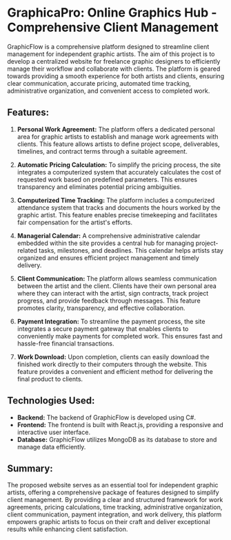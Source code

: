 # GraphicaPro: Online Graphics Hub - Comprehensive Client Management

GraphicFlow is a comprehensive platform designed to streamline client management for independent graphic artists. The aim of this project is to develop a centralized website for freelance graphic designers to efficiently manage their workflow and collaborate with clients. The platform is geared towards providing a smooth experience for both artists and clients, ensuring clear communication, accurate pricing, automated time tracking, administrative organization, and convenient access to completed work.

## Features:

1. **Personal Work Agreement:** The platform offers a dedicated personal area for graphic artists to establish and manage work agreements with clients. This feature allows artists to define project scope, deliverables, timelines, and contract terms through a suitable agreement.

2. **Automatic Pricing Calculation:** To simplify the pricing process, the site integrates a computerized system that accurately calculates the cost of requested work based on predefined parameters. This ensures transparency and eliminates potential pricing ambiguities.

3. **Computerized Time Tracking:** The platform includes a computerized attendance system that tracks and documents the hours worked by the graphic artist. This feature enables precise timekeeping and facilitates fair compensation for the artist's efforts.

4. **Managerial Calendar:** A comprehensive administrative calendar embedded within the site provides a central hub for managing project-related tasks, milestones, and deadlines. This calendar helps artists stay organized and ensures efficient project management and timely delivery.

5. **Client Communication:** The platform allows seamless communication between the artist and the client. Clients have their own personal area where they can interact with the artist, sign contracts, track project progress, and provide feedback through messages. This feature promotes clarity, transparency, and effective collaboration.

6. **Payment Integration:** To streamline the payment process, the site integrates a secure payment gateway that enables clients to conveniently make payments for completed work. This ensures fast and hassle-free financial transactions.

7. **Work Download:** Upon completion, clients can easily download the finished work directly to their computers through the website. This feature provides a convenient and efficient method for delivering the final product to clients.

## Technologies Used:

- **Backend:** The backend of GraphicFlow is developed using C#.
- **Frontend:** The frontend is built with React.js, providing a responsive and interactive user interface.
- **Database:** GraphicFlow utilizes MongoDB as its database to store and manage data efficiently.

## Summary:

The proposed website serves as an essential tool for independent graphic artists, offering a comprehensive package of features designed to simplify client management. By providing a clear and structured framework for work agreements, pricing calculations, time tracking, administrative organization, client communication, payment integration, and work delivery, this platform empowers graphic artists to focus on their craft and deliver exceptional results while enhancing client satisfaction.

